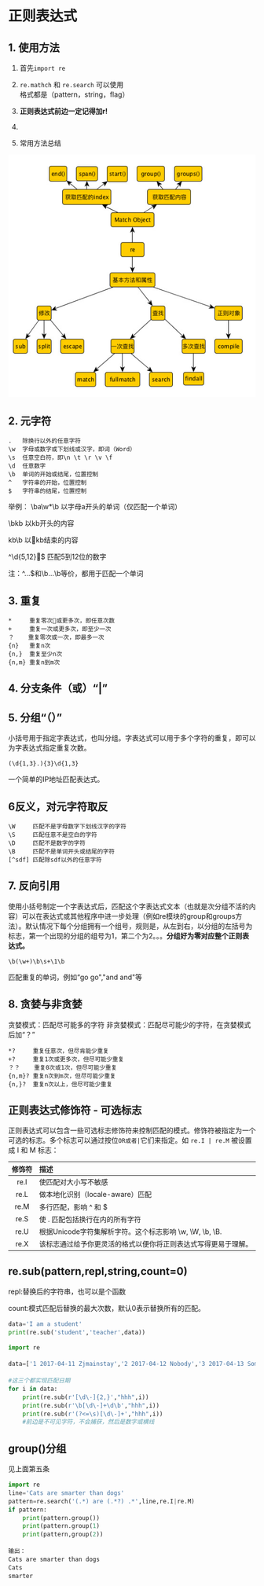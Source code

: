 # 正则表达式

## 1. 使用方法

1. 首先`import re`

2. `re.mathch` 和 `re.search` 可以使用  
格式都是（pattern，string，flag）

3. __正则表达式前边一定记得加r!__

4. 

5. 常用方法总结

![Alt](zhengze.jpg)

## 2. 元字符

```shell
.   除换行以外的任意字符
\w  字母或数字或下划线或汉字，即词（Word）
\s  任意空白符，即\n \t \r \v \f
\d  任意数字
\b  单词的开始或结尾，位置控制
^   字符串的开始，位置控制
$   字符串的结尾，位置控制
```

举例：
\ba\w*\b 以字母a开头的单词（仅匹配一个单词）

\bkb  以kb开头的内容

kb\b  以kb结束的内容

^\d{5,12}$ 匹配5到12位的数字

注：^...$和\b...\b等价，都用于匹配一个单词

## 3. 重复

```shell
*     重复零次或更多次，即任意次数
+     重复一次或更多次，即至少一次
？    重复零次或一次，即最多一次
{n}   重复n次
{n,}  重复至少n次
{n,m} 重复n到m次
```

## 4. 分支条件（或）“|”

## 5. 分组“（）”

小括号用于指定字表达式，也叫分组。字表达式可以用于多个字符的重复，即可以为字表达式指定重复次数。

```shell
(\d{1,3}.){3}\d{1,3}
```

一个简单的IP地址匹配表达式。

## 6反义，对元字符取反

```shell
\W     匹配不是字母数字下划线汉字的字符
\S     匹配任意不是空白的字符
\D     匹配不是数字的字符
\B     匹配不是单词开头或结尾的字符
[^sdf] 匹配除sdf以外的任意字符
```

## 7. 反向引用

使用小括号制定一个字表达式后，匹配这个字表达式文本（也就是次分组不活的内容）可以在表达式或其他程序中进一步处理（例如re模块的group和groups方法）。默认情况下每个分组拥有一个组号，规则是，从左到右，以分组的左括号为标志，第一个出现的分组的组号为1，第二个为2。。。__分组好为零对应整个正则表达式。__

```shell
\b(\w+)\b\s+\1\b
```

匹配重复的单词，例如“go go","and and"等

## 8. 贪婪与非贪婪

贪婪模式：匹配尽可能多的字符
非贪婪模式：匹配尽可能少的字符，在贪婪模式后加“？”

```shell
*?     重复任意次，但尽肯能少重复
+?     重复1次或更多次，但尽可能少重复
？？    重复0次或1次，但尽可能少重复
{n,m}? 重复n次到m次，但尽可能少重复
{n,}?  重复n次以上，但尽可能少重复
```

## 正则表达式修饰符 - 可选标志

正则表达式可以包含一些可选标志修饰符来控制匹配的模式。修饰符被指定为一个可选的标志。多个标志可以通过按位`OR或者|`它们来指定。如 `re.I | re.M` 被设置成 I 和 M 标志：

修饰符|描述
|:-:|:-|
re.I|使匹配对大小写不敏感
re.L|做本地化识别（locale-aware）匹配
re.M|多行匹配，影响 ^ 和 $
re.S|使 . 匹配包括换行在内的所有字符
re.U|根据Unicode字符集解析字符。这个标志影响 \w, \W, \b, \B.
re.X|该标志通过给予你更灵活的格式以便你将正则表达式写得更易于理解。

## re.sub(pattern,repl,string,count=0)

repl:替换后的字符串，也可以是个函数

count:模式匹配后替换的最大次数，默认0表示替换所有的匹配。

```python
data='I am a student'
print(re.sub('student','teacher',data))
```

```python
import re

data=['1 2017-04-11 Zjmainstay','2 2017-04-12 Nobody','3 2017-04-13 Somebody']

#这三个都实现匹配日期
for i in data:
    print(re.sub(r'[\d\-]{2,}',"hhh",i))
    print(re.sub(r'\b[\d\-]+\d\b',"hhh",i))
    print(re.sub(r'(?<=\s)[\d\-]+',"hhh",i))
    #前边是不可见字符，不会捕获，然后是数字或横线
```

## group()分组

见上面第五条

```python
import re
line='Cats are smarter than dogs'
pattern=re.search('(.*) are (.*?) .*',line,re.I|re.M)
if pattern:
    print(pattern.group())
    print(pattern.group(1)
    print(pattern,group(2))

输出：
Cats are smarter than dogs
Cats
smarter
```